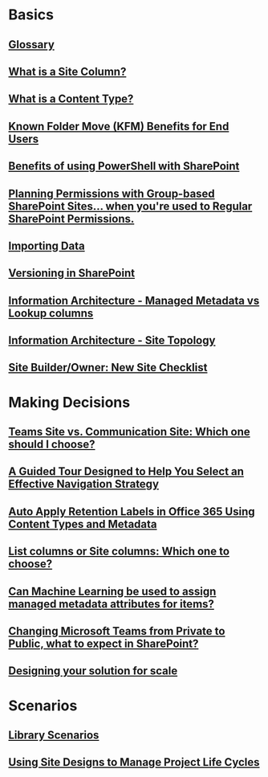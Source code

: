 # Basics

## [Glossary](basics/glossary.md)
## [What is a Site Column?](basics/what-is-site-column.md)
## [What is a Content Type?](basics/what-is-content-type.md)
## [Known Folder Move (KFM) Benefits for End Users](basics/known-folder-move-benefits-for-enduser.md)
## [Benefits of using PowerShell with SharePoint](basics/benefits-of-using-powershell-with-sharepoint.md)
## [Planning Permissions with Group-based SharePoint Sites... when you're used to Regular SharePoint Permissions.](basics/permission-model-diferences.md)
## [Importing Data](basics/importing-data.md)
## [Versioning in SharePoint](basics/versioning-basics-best-practices.md)
## [Information Architecture - Managed Metadata vs Lookup columns](basics/information-architecture-managed-metadata-vs-lookup-column.md)
## [Information Architecture - Site Topology](basics/information-architecture-site-topology.md)
## [Site Builder/Owner: New Site Checklist](basics/new-site-checklist.md)

# Making Decisions

## [Teams Site vs. Communication Site: Which one should I choose?](making-decisions/team-site-or-communication-site.md)
## [A Guided Tour Designed to Help You Select an Effective Navigation Strategy](making-decisions/select-an-effective-navigation-strategy.md)
## [Auto Apply Retention Labels in Office 365 Using Content Types and Metadata](making-decisions/auto-apply-retention-labels-in-office-365-using-content-types-and-metadata.md)
## [List columns or Site columns: Which one to choose?](making-decisions/list-column-or-site-column-which-one-to-choose.md)
## [Can Machine Learning be used to assign managed metadata attributes for items?](making-decisions/machine-learning-and-managed-metadata.md)
## [Changing Microsoft Teams from Private to Public, what to expect in SharePoint?](making-decisions/changing-microsoft-teams-from-private-to-public-what-to-expect-in-sharepoint.md)
## [Designing your solution for scale](making-decisions/designing-solution-for-scale.md)

# Scenarios

## [Library Scenarios](basics/library-scenarios.md)
## [Using Site Designs to Manage Project Life Cycles](scenarios/site-design-life-cycle.md)
